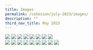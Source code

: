 ```yaml
---
title: Images
permalink: /cohesion/july-2023/images/
description: ""
third_nav_title: May 2023
---
```

![](/images/Cohesion/May%202023/7-simple-habits.png)
![](/images/Cohesion/May%202023/ace-your-job-search-title.png)
![](/images/Cohesion/May%202023/advocating-green-living.png)
![](/images/Cohesion/May%202023/catherine-loke-quote.png)
![](/images/Cohesion/May%202023/championing-mental-wellness-title.png)
![](/images/Cohesion/May%202023/chicken-revealed-inforgraphics-1.png)
![](/images/Cohesion/May%202023/chicken-rice-sustainability-title.png)
![](/images/Cohesion/May%202023/cohesion_logo.gif)  
![](/images/Cohesion/May%202023/enabling-partnerships-volunteerism.png)
![](/images/Cohesion/May%202023/fun-facts.png)
![](/images/Cohesion/May%202023/getaway.png)
![](/images/Cohesion/May%202023/grand-shrine-hall.png)
![](/images/Cohesion/May%202023/guan-yin-hall.png)
![](/images/Cohesion/May%202023/home-visiting.png)
![](/images/Cohesion/May%202023/interfaith.png)
![](/images/Cohesion/May%202023/interfaith-adventures-title.png)
![](/images/Cohesion/May%202023/kendrick-quote.png)





